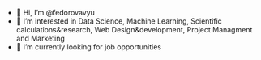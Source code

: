 - 👋 Hi, I’m @fedorovavyu
- 👀 I’m interested in Data Science, Machine Learning, Scientific calculations&research, Web Design&development, Project Managment and Marketing 
- 🌱 I’m currently looking for job opportunities


